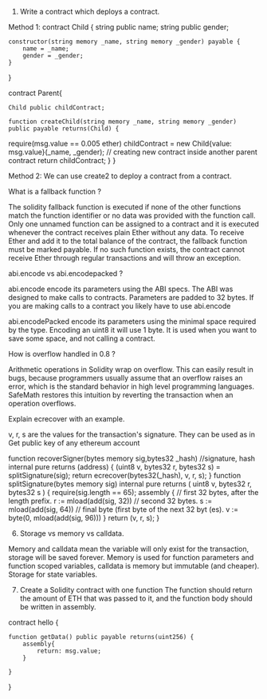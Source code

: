 1. Write a contract which deploys a contract.

Method 1:
contract Child {
string public name;
string public gender;

    constructor(string memory _name, string memory _gender) payable {
        name = _name;
        gender = _gender;
    }

}

contract Parent{

    Child public childContract;

    function createChild(string memory _name, string memory _gender) public payable returns(Child) {

require(msg.value == 0.005 ether)
childContract = new Child{value: msg.value}(\_name, \_gender); // creating new contract inside another parent contract
return childContract;
}
}

Method 2:
We can use create2 to deploy a contract from a contract.

What is a fallback function ?

The solidity fallback function is executed if none of the other functions match the function identifier or no data was provided with the function call. Only one unnamed function can be assigned to a contract and it is executed whenever the contract receives plain Ether without any data. To receive Ether and add it to the total balance of the contract, the fallback function must be marked payable. If no such function exists, the contract cannot receive Ether through regular transactions and will throw an exception.

abi.encode vs abi.encodepacked ?

abi.encode encode its parameters using the ABI specs. The ABI was designed to make calls to contracts. Parameters are padded to 32 bytes. If you are making calls to a contract you likely have to use abi.encode

abi.encodePacked encode its parameters using the minimal space required by the type. Encoding an uint8 it will use 1 byte. It is used when you want to save some space, and not calling a contract.

How is overflow handled in 0.8 ?

Arithmetic operations in Solidity wrap on overflow. This can easily result in bugs, because programmers usually assume that an overflow raises an error, which is the standard behavior in high level programming languages. SafeMath restores this intuition by reverting the transaction when an operation overflows.

Explain ecrecover with an example.

v, r, s are the values for the transaction's signature. They can be used as in Get public key of any ethereum account

function recoverSigner(bytes memory sig,bytes32 \_hash) //signature, hash
internal
pure
returns (address)
{
(uint8 v, bytes32 r, bytes32 s) = splitSignature(sig);
return ecrecover(bytes32(\_hash), v, r, s);
}
function splitSignature(bytes memory sig)
internal
pure
returns (
uint8 v,
bytes32 r,
bytes32 s
)
{
require(sig.length == 65);
assembly {
// first 32 bytes, after the length prefix.
r := mload(add(sig, 32))
// second 32 bytes.
s := mload(add(sig, 64))
// final byte (first byte of the next 32 byt (es).
v := byte(0, mload(add(sig, 96)))
}
return (v, r, s);
}

6. Storage vs memory vs calldata.

Memory and calldata mean the variable will only exist for the transaction, storage will be saved forever. Memory is used for function parameters and function scoped variables, calldata is memory but immutable (and cheaper). Storage for state variables.

7. Create a Solidity contract with one function
   The function should return the amount of ETH that was passed to it, and the function
   body should be written in assembly.

contract hello {

    function getData() public payable returns(uint256) {
        assembly{
            return: msg.value;
        }

    }

}
